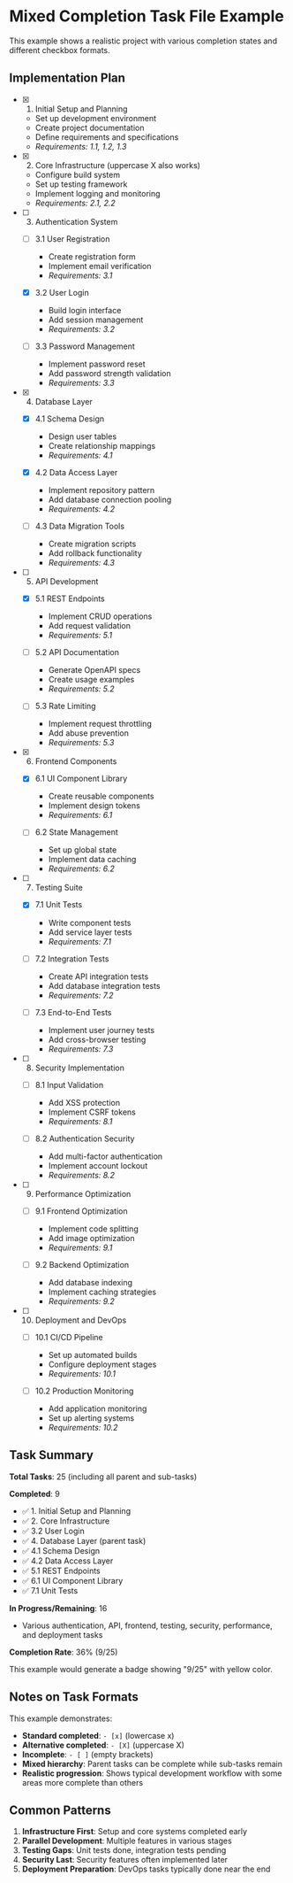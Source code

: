 # Mixed Completion Task File Example

This example shows a realistic project with various completion states and different checkbox formats.

## Implementation Plan

- [x] 1. Initial Setup and Planning
  - Set up development environment
  - Create project documentation
  - Define requirements and specifications
  - _Requirements: 1.1, 1.2, 1.3_

- [X] 2. Core Infrastructure (uppercase X also works)
  - Configure build system
  - Set up testing framework
  - Implement logging and monitoring
  - _Requirements: 2.1, 2.2_

- [ ] 3. Authentication System
  - [ ] 3.1 User Registration
    - Create registration form
    - Implement email verification
    - _Requirements: 3.1_
  
  - [x] 3.2 User Login
    - Build login interface
    - Add session management
    - _Requirements: 3.2_
  
  - [ ] 3.3 Password Management
    - Implement password reset
    - Add password strength validation
    - _Requirements: 3.3_

- [x] 4. Database Layer
  - [x] 4.1 Schema Design
    - Design user tables
    - Create relationship mappings
    - _Requirements: 4.1_
  
  - [x] 4.2 Data Access Layer
    - Implement repository pattern
    - Add database connection pooling
    - _Requirements: 4.2_
  
  - [ ] 4.3 Data Migration Tools
    - Create migration scripts
    - Add rollback functionality
    - _Requirements: 4.3_

- [ ] 5. API Development
  - [x] 5.1 REST Endpoints
    - Implement CRUD operations
    - Add request validation
    - _Requirements: 5.1_
  
  - [ ] 5.2 API Documentation
    - Generate OpenAPI specs
    - Create usage examples
    - _Requirements: 5.2_
  
  - [ ] 5.3 Rate Limiting
    - Implement request throttling
    - Add abuse prevention
    - _Requirements: 5.3_

- [x] 6. Frontend Components
  - [x] 6.1 UI Component Library
    - Create reusable components
    - Implement design tokens
    - _Requirements: 6.1_
  
  - [ ] 6.2 State Management
    - Set up global state
    - Implement data caching
    - _Requirements: 6.2_

- [ ] 7. Testing Suite
  - [x] 7.1 Unit Tests
    - Write component tests
    - Add service layer tests
    - _Requirements: 7.1_
  
  - [ ] 7.2 Integration Tests
    - Create API integration tests
    - Add database integration tests
    - _Requirements: 7.2_
  
  - [ ] 7.3 End-to-End Tests
    - Implement user journey tests
    - Add cross-browser testing
    - _Requirements: 7.3_

- [ ] 8. Security Implementation
  - [ ] 8.1 Input Validation
    - Add XSS protection
    - Implement CSRF tokens
    - _Requirements: 8.1_
  
  - [ ] 8.2 Authentication Security
    - Add multi-factor authentication
    - Implement account lockout
    - _Requirements: 8.2_

- [ ] 9. Performance Optimization
  - [ ] 9.1 Frontend Optimization
    - Implement code splitting
    - Add image optimization
    - _Requirements: 9.1_
  
  - [ ] 9.2 Backend Optimization
    - Add database indexing
    - Implement caching strategies
    - _Requirements: 9.2_

- [ ] 10. Deployment and DevOps
  - [ ] 10.1 CI/CD Pipeline
    - Set up automated builds
    - Configure deployment stages
    - _Requirements: 10.1_
  
  - [ ] 10.2 Production Monitoring
    - Add application monitoring
    - Set up alerting systems
    - _Requirements: 10.2_

## Task Summary

**Total Tasks**: 25 (including all parent and sub-tasks)

**Completed**: 9
- ✅ 1. Initial Setup and Planning
- ✅ 2. Core Infrastructure  
- ✅ 3.2 User Login
- ✅ 4. Database Layer (parent task)
- ✅ 4.1 Schema Design
- ✅ 4.2 Data Access Layer
- ✅ 5.1 REST Endpoints
- ✅ 6.1 UI Component Library
- ✅ 7.1 Unit Tests

**In Progress/Remaining**: 16
- Various authentication, API, frontend, testing, security, performance, and deployment tasks

**Completion Rate**: 36% (9/25)

This example would generate a badge showing "9/25" with yellow color.

## Notes on Task Formats

This example demonstrates:
- **Standard completed**: `- [x]` (lowercase x)
- **Alternative completed**: `- [X]` (uppercase X) 
- **Incomplete**: `- [ ]` (empty brackets)
- **Mixed hierarchy**: Parent tasks can be complete while sub-tasks remain
- **Realistic progression**: Shows typical development workflow with some areas more complete than others

## Common Patterns

1. **Infrastructure First**: Setup and core systems completed early
2. **Parallel Development**: Multiple features in various stages
3. **Testing Gaps**: Unit tests done, integration tests pending
4. **Security Last**: Security features often implemented later
5. **Deployment Preparation**: DevOps tasks typically done near the end